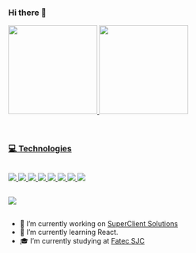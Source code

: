 ### Hi there 👋

<!--
**brunadias3/brunadias3** is a ✨ _special_ ✨ repository because its `README.md` (this file) appears on your GitHub profile.

Here are some ideas to get you started:

- 🔭 I’m currently working on ...
- 🌱 I’m currently learning ...
- 👯 I’m looking to collaborate on ...
- 🤔 I’m looking for help with ...
- 💬 Ask me about ...
- 📫 How to reach me: ...
- 😄 Pronouns: ...
- ⚡ Fun fact: ...
-->
<div>
<a href="https://github.com/brunadias3">
<img height="180em" src="https://github-readme-stats-sigma-five.vercel.app/api/top-langs/?username=brunadias3&layout=compact&langs_count=7&theme=algolia"/>
<img height="180em" src="https://github-readme-stats-sigma-five.vercel.app/api?username=brunadias3&show_icons=true&theme=algolia&include_all_commits=true&count_private=true"/>
</div>
<br>
  <h1></h1>
  <h3>💻 Technologies</h3>
  <div style="display: inline_block"><br/>
    <img src="https://skillicons.dev/icons?i=js">
    <img src="https://skillicons.dev/icons?i=ts">
    <img src="https://skillicons.dev/icons?i=vue">
    <img src="https://skillicons.dev/icons?i=py">
    <img src="https://skillicons.dev/icons?i=react">
    <img src="https://skillicons.dev/icons?i=nodejs">
    <img src="https://skillicons.dev/icons?i=html">
    <img src="https://skillicons.dev/icons?i=css">
</div>

##

<div>
  <a href="https://www.linkedin.com/in/brunadias3/" target="_blank"><img src="https://img.shields.io/badge/LinkedIn-0077B5?style=for-the-badge&logo=linkedin"  /></a>
</div>

##

- 🔭 I’m currently working on [SuperClient Solutions](https://novo.superclientsolutions.com/)
- 🌱 I’m currently learning React.
- 🎓 I’m currently studying at [Fatec SJC](https://fatecsjc-prd.azurewebsites.net/)
